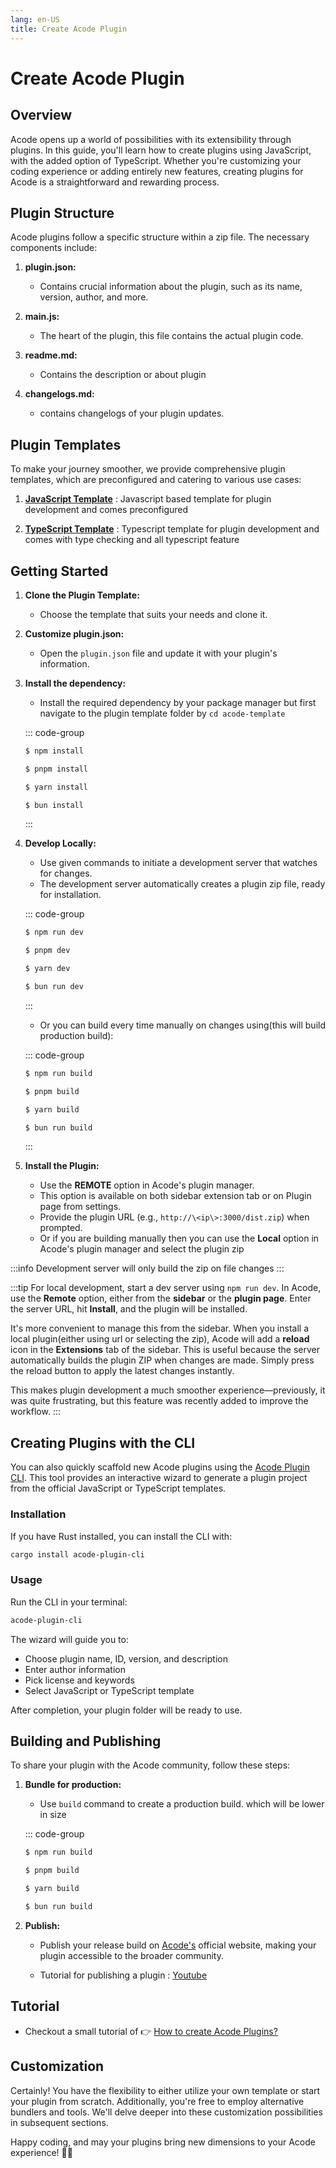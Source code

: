 ```yaml
---
lang: en-US
title: Create Acode Plugin
---
```


# Create Acode Plugin

## Overview

Acode opens up a world of possibilities with its extensibility through plugins. In this guide, you'll learn how to create plugins using JavaScript, with the added option of TypeScript. Whether you're customizing your coding experience or adding entirely new features, creating plugins for Acode is a straightforward and rewarding process.

## Plugin Structure

Acode plugins follow a specific structure within a zip file. The necessary components include:

1. **plugin.json:**

   - Contains crucial information about the plugin, such as its name, version, author, and more.

2. **main.js:**

   - The heart of the plugin, this file contains the actual plugin code.

3. **readme.md:**
   - Contains the description or about plugin

3. **changelogs.md:**
   - contains changelogs of your plugin updates.

## Plugin Templates

To make your journey smoother, we provide comprehensive plugin templates, which are preconfigured and catering to various use cases:

1. **[JavaScript Template](https://github.com/Acode-Foundation/acode-plugin)** <Badge type="tip" text="official" /> : Javascript based template for plugin development and comes preconfigured

2. **[TypeScript Template](https://github.com/Acode-Foundation/AcodeTSTemplate)** <Badge type="tip" text="official" /> : Typescript template for plugin development and comes with type checking and all typescript feature

## Getting Started

1.  **Clone the Plugin Template:**

    - Choose the template that suits your needs and clone it.

2.  **Customize plugin.json:**

    - Open the `plugin.json` file and update it with your plugin's information.

3.  **Install the dependency:**

    - Install the required dependency by your package manager but first navigate to the plugin template folder by `cd acode-template`

    ::: code-group
    ```sh [npm]
    $ npm install
    ```

    ```sh [pnpm]
    $ pnpm install
    ```

    ```sh [yarn]
    $ yarn install
    ```

    ```sh [bun]
    $ bun install
    ```
    :::

4.  **Develop Locally:**

    - Use given commands to initiate a development server that watches for changes.
    - The development server automatically creates a plugin zip file, ready for installation.
    
    ::: code-group
    ```sh [npm]
    $ npm run dev
    ```

    ```sh [pnpm]
    $ pnpm dev
    ```

    ```sh [yarn]
    $ yarn dev
    ```

    ```sh [bun]
    $ bun run dev
    ```
    :::

    - Or you can build every time manually on changes using(this will build production build):

    ::: code-group
    ```sh [npm]
    $ npm run build
    ```

    ```sh [pnpm]
    $ pnpm build
    ```

    ```sh [yarn]
    $ yarn build
    ```

    ```sh [bun]
    $ bun run build
    ```
    :::

5.  **Install the Plugin:**

    - Use the **REMOTE** option in Acode's plugin manager.
    - This option is available on both sidebar extension tab or on Plugin page from settings.
    - Provide the plugin URL (e.g., `http://\<ip\>:3000/dist.zip`) when prompted.
    - Or if you are building manually then you can use the **Local** option in Acode's plugin manager and select the plugin zip

:::info
Development server will only build the zip on file changes
:::

:::tip 
For local development, start a dev server using `npm run dev`. In Acode, use the **Remote** option, either from the **sidebar** or the **plugin page**. Enter the server URL, hit **Install**, and the plugin will be installed.  

It's more convenient to manage this from the sidebar. When you install a local plugin(either using url or selecting the zip), Acode will add a **reload** icon in the **Extensions** tab of the sidebar. This is useful because the server automatically builds the plugin ZIP when changes are made. Simply press the reload button to apply the latest changes instantly.  

This makes plugin development a much smoother experience—previously, it was quite frustrating, but this feature was recently added to improve the workflow.
:::

## Creating Plugins with the CLI<Badge type="warning" text="community" />

You can also quickly scaffold new Acode plugins using the [Acode Plugin CLI](https://github.com/itsvks19/acode-plugin-cli). This tool provides an interactive wizard to generate a plugin project from the official JavaScript or TypeScript templates.

### Installation

If you have Rust installed, you can install the CLI with:

```bash
cargo install acode-plugin-cli
```

### Usage

Run the CLI in your terminal:

```bash
acode-plugin-cli
```

The wizard will guide you to:

- Choose plugin name, ID, version, and description
- Enter author information
- Pick license and keywords
- Select JavaScript or TypeScript template

After completion, your plugin folder will be ready to use.

## Building and Publishing

To share your plugin with the Acode community, follow these steps:

1. **Bundle for production:**

   - Use `build` command to create a production build. which will be lower in size

   ::: code-group

    ```sh [npm]
    $ npm run build
    ```

    ```sh [pnpm]
    $ pnpm build
    ```

    ```sh [yarn]
    $ yarn build
    ```

    ```sh [bun]
    $ bun run build
    ```

2. **Publish:**

   - Publish your release build on [Acode's](https://acode.app) official website, making your plugin accessible to the broader community.

   - Tutorial for publishing a plugin : [Youtube](https://youtube.com/shorts/cxF2pxyN1HM?si=kQ5_BRtIO2RU-zhb)

## Tutorial

- Checkout a small tutorial of 👉 [How to create Acode Plugins?](https://youtu.be/ls--txHX3RQ?si=ZSvJMsb1KFeQA8zd)

## Customization

Certainly! You have the flexibility to either utilize your own template or start your plugin from scratch. Additionally, you're free to employ alternative bundlers and tools. We'll delve deeper into these customization possibilities in subsequent sections.

Happy coding, and may your plugins bring new dimensions to your Acode experience! 🚀✨
